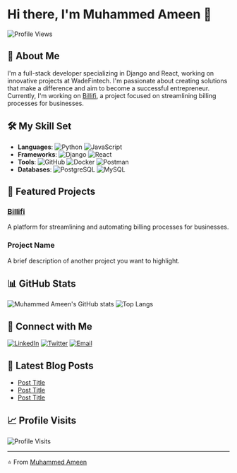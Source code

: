 # Hi there, I'm Muhammed Ameen 👋

![Profile Views](https://komarev.com/ghpvc/?username=your-github-username&color=blue)

## 🚀 About Me

I'm a full-stack developer specializing in Django and React, working on innovative projects at WadeFintech. I'm passionate about creating solutions that make a difference and aim to become a successful entrepreneur. Currently, I'm working on [Billifi](https://www.billifi.in/), a project focused on streamlining billing processes for businesses.

## 🛠️ My Skill Set

- **Languages**: ![Python](https://img.shields.io/badge/-Python-3776AB?style=flat&logo=python) ![JavaScript](https://img.shields.io/badge/-JavaScript-F7DF1E?style=flat&logo=javascript)
- **Frameworks**: ![Django](https://img.shields.io/badge/-Django-092E20?style=flat&logo=django) ![React](https://img.shields.io/badge/-React-61DAFB?style=flat&logo=react)
- **Tools**: ![GitHub](https://img.shields.io/badge/-GitHub-181717?style=flat&logo=github) ![Docker](https://img.shields.io/badge/-Docker-2496ED?style=flat&logo=docker) ![Postman](https://img.shields.io/badge/Postman-FF6C37?style=flat&logo=postman&logoColor=white)
- **Databases**: ![PostgreSQL](https://img.shields.io/badge/-PostgreSQL-336791?style=flat&logo=postgresql) ![MySQL](https://img.shields.io/badge/-MySQL-4479A1?style=flat&logo=mysql)

## 🌟 Featured Projects

### [Billifi](https://www.billifi.in/)
A platform for streamlining and automating billing processes for businesses.

### Project Name
A brief description of another project you want to highlight.

## 📊 GitHub Stats

![Muhammed Ameen's GitHub stats](https://github-readme-stats.vercel.app/api?username=your-github-username&show_icons=true&theme=radical)
![Top Langs](https://github-readme-stats.vercel.app/api/top-langs/?username=your-github-username&layout=compact&theme=radical)

## 💬 Connect with Me

[![LinkedIn](https://img.shields.io/badge/-LinkedIn-0077B5?style=flat&logo=linkedin)](https://www.linkedin.com/in/your-linkedin-profile)
[![Twitter](https://img.shields.io/badge/-Twitter-1DA1F2?style=flat&logo=twitter)](https://twitter.com/your-twitter-handle)
[![Email](https://img.shields.io/badge/-Email-D14836?style=flat&logo=gmail&logoColor=white)](mailto:your-email@example.com)

## 📝 Latest Blog Posts

<!-- BLOG-POST-LIST:START -->
- [Post Title](https://your-blog-link.com)
- [Post Title](https://your-blog-link.com)
- [Post Title](https://your-blog-link.com)
<!-- BLOG-POST-LIST:END -->

## 📈 Profile Visits

![Profile Visits](https://komarev.com/ghpvc/?username=your-github-username&color=blue)

---

⭐️ From [Muhammed Ameen](https://github.com/your-github-username)

